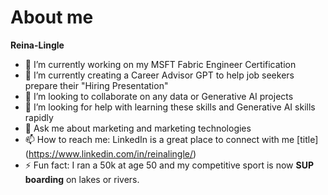 # About me

**Reina-Lingle**

- 🔭 I’m currently working on my MSFT Fabric Engineer Certification
- 🌱 I’m currently creating a Career Advisor GPT to help job seekers prepare their "Hiring Presentation"
- 👯 I’m looking to collaborate on any data or Generative AI projects
- 🤔 I’m looking for help with learning these skills and Generative AI skills rapidly
- 💬 Ask me about marketing and marketing technologies
- 📫 How to reach me: LinkedIn is a great place to connect with me [title] (https://www.linkedin.com/in/reinalingle/)
- ⚡ Fun fact: I ran a 50k at age 50 and my competitive sport is now **SUP boarding** on lakes or rivers.
